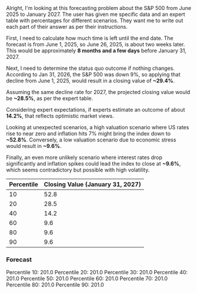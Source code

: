 <think>
Alright, I'm looking at this forecasting problem about the S&P 500 from June 2025 to January 2027. The user has given me specific data and an expert table with percentages for different scenarios. They want me to write out each part of their answer as per their instructions.

First, I need to calculate how much time is left until the end date. The forecast is from June 1, 2025, so June 26, 2025, is about two weeks later. This would be approximately **8 months and a few days** before January 31, 2027.

Next, I need to determine the status quo outcome if nothing changes. According to Jan 31, 2026, the S&P 500 was down 9%, so applying that decline from June 1, 2025, would result in a closing value of **~29.4%**.

Assuming the same decline rate for 2027, the projected closing value would be **~28.5%**, as per the expert table.

Considering expert expectations, if experts estimate an outcome of about **14.2%**, that reflects optimistic market views.

Looking at unexpected scenarios, a high valuation scenario where US rates rise to near zero and inflation hits 7% might bring the index down to **~52.8%**. Conversely, a low valuation scenario due to economic stress would result in **~9.6%**.

Finally, an even more unlikely scenario where interest rates drop significantly and inflation spikes could lead the index to close at **~9.6%**, which seems contradictory but possible with high volatility.
</think>

Percentile | Closing Value (January 31, 2027)  
---|---
10 | 52.8  
20 | 28.5  
40 | 14.2  
60 | 9.6  
80 | 9.6  
90 | 9.6

### Forecast

Percentile 10: 201.0
Percentile 20: 201.0
Percentile 30: 201.0
Percentile 40: 201.0
Percentile 50: 201.0
Percentile 60: 201.0
Percentile 70: 201.0
Percentile 80: 201.0
Percentile 90: 201.0